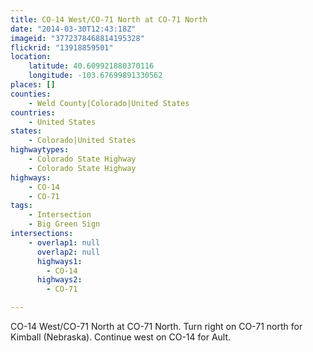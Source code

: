 ```yaml
---
title: CO-14 West/CO-71 North at CO-71 North
date: "2014-03-30T12:43:18Z"
imageid: "3772378468814195328"
flickrid: "13918859501"
location:
    latitude: 40.609921880370116
    longitude: -103.67699891330562
places: []
counties:
    - Weld County|Colorado|United States
countries:
    - United States
states:
    - Colorado|United States
highwaytypes:
    - Colorado State Highway
    - Colorado State Highway
highways:
    - CO-14
    - CO-71
tags:
    - Intersection
    - Big Green Sign
intersections:
    - overlap1: null
      overlap2: null
      highways1:
        - CO-14
      highways2:
        - CO-71

---
```

CO-14 West/CO-71 North at CO-71 North.  Turn right on CO-71 north for Kimball (Nebraska).  Continue west on CO-14 for Ault.